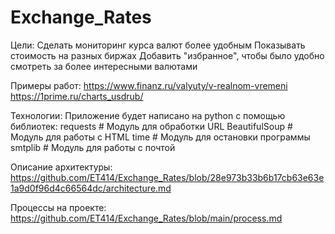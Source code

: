 # Exchange_Rates

Цели:
Сделать мониторинг курса валют более удобным
Показывать стоимость на разных биржах
Добавить "избранное", чтобы было удобно смотреть за более интересными валютами

Примеры работ:
https://www.finanz.ru/valyuty/v-realnom-vremeni
https://1prime.ru/charts_usdrub/

Технологии:
Приложение будет написано на python с помощью библиотек:
  requests # Модуль для обработки URL
  BeautifulSoup # Модуль для работы с HTML
  time # Модуль для остановки программы
  smtplib # Модуль для работы с почтой

Описание архитектуры:
https://github.com/ET414/Exchange_Rates/blob/28e973b33b6b17cb63e63e1a9d0f96d4c66564dc/architecture.md

Процессы на проекте:
https://github.com/ET414/Exchange_Rates/blob/main/process.md
